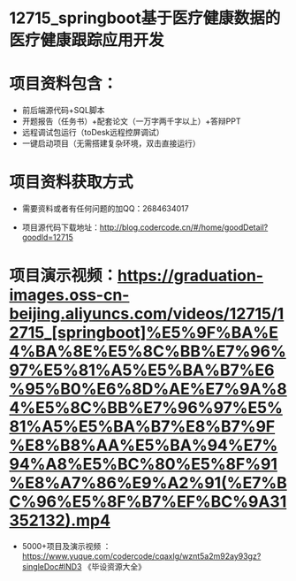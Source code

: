 #   12715_springboot基于医疗健康数据的医疗健康跟踪应用开发

#   项目资料包含：
*    前后端源代码+SQL脚本
*    开题报告（任务书）+配套论文（一万字两千字以上）+答辩PPT
*   远程调试包运行（toDesk远程控屏调试）
*   一键启动项目（无需搭建复杂环境，双击直接运行）


#   项目资料获取方式
*   需要资料或者有任何问题的加QQ：2684634017

*   项目源代码下载地址：http://blog.codercode.cn/#/home/goodDetail?goodId=12715

#  项目演示视频：https://graduation-images.oss-cn-beijing.aliyuncs.com/videos/12715/12715_[springboot]%E5%9F%BA%E4%BA%8E%E5%8C%BB%E7%96%97%E5%81%A5%E5%BA%B7%E6%95%B0%E6%8D%AE%E7%9A%84%E5%8C%BB%E7%96%97%E5%81%A5%E5%BA%B7%E8%B7%9F%E8%B8%AA%E5%BA%94%E7%94%A8%E5%BC%80%E5%8F%91%E8%A7%86%E9%A2%91(%E7%BC%96%E5%8F%B7%EF%BC%9A31352132).mp4

*  5000+项目及演示视频 ：https://www.yuque.com/codercode/cqaxlg/wznt5a2m92ay93gz?singleDoc#lND3 《毕设资源大全》
